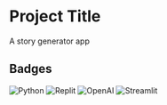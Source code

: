 # Project Title

A story generator app 

## Badges

![Python](https://img.shields.io/badge/pythonanywhere-%232F9FD7.svg?style=for-the-badge&logo=pythonanywhere&logoColor=151515)
![Replit](https://img.shields.io/badge/Replit-DD1200?style=for-the-badge&logo=Replit&logoColor=white)
![OpenAI](https://a11ybadges.com/badge?logo=openai)
![Streamlit](https://a11ybadges.com/badge?logo=streamlit)
